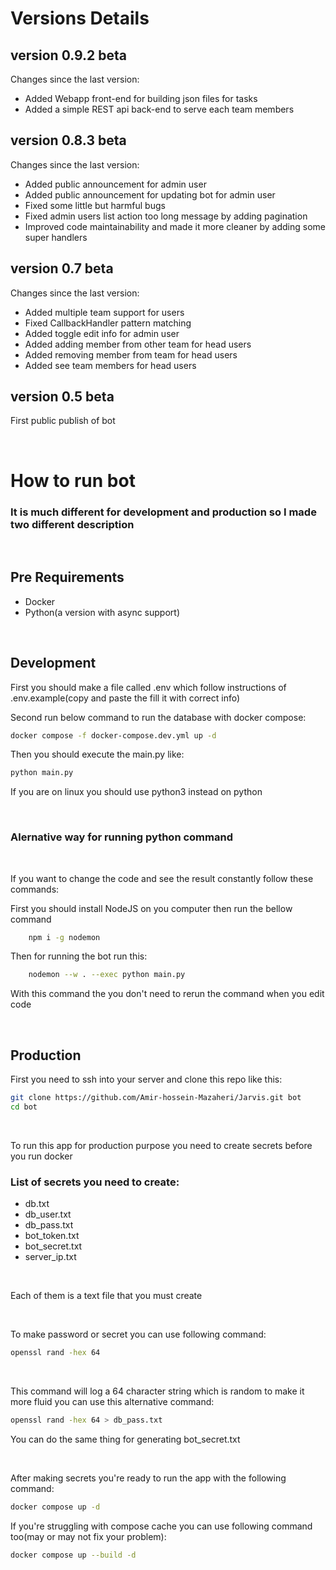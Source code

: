 # Versions Details

## version 0.9.2 beta

Changes since the last version:

<ul>
    <li>Added Webapp front-end for building json files for tasks</li>
    <li>Added a simple REST api back-end to serve each team members</li>
</ul>

## version 0.8.3 beta

Changes since the last version:

<ul>
    <li>Added public announcement for admin user</li>
    <li>Added public announcement for updating bot for admin user</li>
    <li>Fixed some little but harmful bugs</li>
    <li>Fixed admin users list action too long message by adding pagination</li>
    <li>Improved code maintainability and made it more cleaner by adding some super handlers</li>
</ul>

## version 0.7 beta

Changes since the last version:

<ul>
    <li>Added multiple team support for users</li>
    <li>Fixed CallbackHandler pattern matching</li>
    <li>Added toggle edit info for admin user</li>
    <li>Added adding member from other team for head users</li>
    <li>Added removing member from team for head users</li>
    <li>Added see team members for head users</li>
</ul>

## version 0.5 beta

First public publish of bot

<br>

# How to run bot

### It is much different for development and production so I made two different description

<br>

## Pre Requirements

<ul>
    <li>Docker</li>
    <li>Python(a version with async support)</li>
</ul>

<br>

## Development

First you should make a file called .env which follow instructions of .env.example(copy and paste the fill it with correct info)

Second run below command to run the database with docker compose:

```bash
docker compose -f docker-compose.dev.yml up -d
```

Then you should execute the main.py like:

```bash
python main.py
```

If you are on linux you should use python3 instead on python

<br>

### Alernative way for running python command

<br>

If you want to change the code and see the result constantly follow these commands:

First you should install NodeJS on you computer then run the bellow command

```bash
    npm i -g nodemon
```

Then for running the bot run this:

```bash
    nodemon --w . --exec python main.py
```

With this command the you don't need to rerun the command when you edit code

<br>

## Production

First you need to ssh into your server and clone this repo like this:

```bash
git clone https://github.com/Amir-hossein-Mazaheri/Jarvis.git bot
cd bot
```

<br>

To run this app for production purpose you need to create secrets before you run docker

### List of secrets you need to create:

<ul>
    <li>db.txt</li>
    <li>db_user.txt</li>
    <li>db_pass.txt</li>
    <li>bot_token.txt</li>
    <li>bot_secret.txt</li>
    <li>server_ip.txt</li>
</ul>

<br>

Each of them is a text file that you must create

<br>

To make password or secret you can use following command:

```bash
openssl rand -hex 64
```

<br>

This command will log a 64 character string which is random to make it more fluid you can use this alternative command:

```bash
openssl rand -hex 64 > db_pass.txt
```

You can do the same thing for generating bot_secret.txt

<br>

After making secrets you're ready to run the app with the following command:

```bash
docker compose up -d
```

If you're struggling with compose cache you can use following command too(may or may not fix your problem):

```bash
docker compose up --build -d
```
